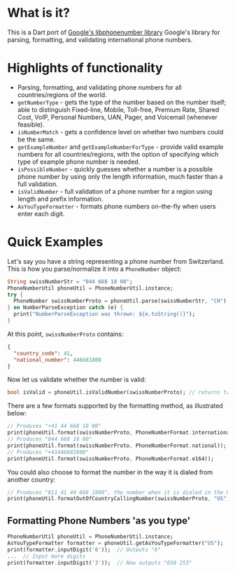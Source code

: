 # What is it?

This is a Dart port of [Google's libphonenumber library](https://github.com/google/libphonenumber)
Google's library for parsing, formatting, and validating international phone numbers.

# Highlights of functionality

*   Parsing, formatting, and validating phone numbers for all countries/regions
    of the world.
*   `getNumberType` - gets the type of the number based on the number itself;
    able to distinguish Fixed-line, Mobile, Toll-free, Premium Rate, Shared
    Cost, VoIP, Personal Numbers, UAN, Pager, and Voicemail (whenever feasible).
*   `isNumberMatch` - gets a confidence level on whether two numbers could be
    the same.
*   `getExampleNumber` and `getExampleNumberForType` - provide valid example
    numbers for all countries/regions, with the option of specifying which type
    of example phone number is needed.
*   `isPossibleNumber` - quickly guesses whether a number is a possible
    phone number by using only the length information, much faster than a full
    validation.
*   `isValidNumber` - full validation of a phone number for a region using
    length and prefix information.
 *   `AsYouTypeFormatter` - formats phone numbers on-the-fly when users enter
    each digit.
<!-- *   `findNumbers` - finds numbers in text.
*   `PhoneNumberOfflineGeocoder` - provides geographical information related to
    a phone number.
*   `PhoneNumberToCarrierMapper` - provides carrier information related to a
    phone number.
*   `PhoneNumberToTimeZonesMapper` - provides timezone information related to a
    phone number. -->

# Quick Examples

Let's say you have a string representing a phone number from Switzerland. This
is how you parse/normalize it into a `PhoneNumber` object:

```dart
String swissNumberStr = "044 668 18 00";
PhoneNumberUtil phoneUtil = PhoneNumberUtil.instance;
try {
  PhoneNumber swissNumberProto = phoneUtil.parse(swissNumberStr, "CH");
} on NumberParseException catch (e) {
  print("NumberParseException was thrown: ${e.toString()}");
}
```

At this point, `swissNumberProto` contains:

```json
{
  "country_code": 41,
  "national_number": 446681800
}
```

Now let us validate whether the number is valid:

```dart
bool isValid = phoneUtil.isValidNumber(swissNumberProto); // returns true
```

There are a few formats supported by the formatting method, as illustrated
below:

```dart
// Produces "+41 44 668 18 00"
print(phoneUtil.format(swissNumberProto, PhoneNumberFormat.international));
// Produces "044 668 18 00"
print(phoneUtil.format(swissNumberProto, PhoneNumberFormat.national));
// Produces "+41446681800"
print(phoneUtil.format(swissNumberProto, PhoneNumberFormat.e164));
```

You could also choose to format the number in the way it is dialed from another
country:

```dart
// Produces "011 41 44 668 1800", the number when it is dialed in the United States.
print(phoneUtil.formatOutOfCountryCallingNumber(swissNumberProto, "US"));
```

## Formatting Phone Numbers 'as you type'

```dart
PhoneNumberUtil phoneUtil = PhoneNumberUtil.instance;
AsYouTypeFormatter formatter = phoneUtil.getAsYouTypeFormatter("US");
print(formatter.inputDigit('6'));  // Outputs "6"
...  // Input more digits
print(formatter.inputDigit('3'));  // Now outputs "650 253"
```

<!-- ## Geocoding Phone Numbers

```java
PhoneNumberOfflineGeocoder geocoder = PhoneNumberOfflineGeocoder.getInstance();
// Outputs "Zurich"
System.out.println(geocoder.getDescriptionForNumber(swissNumberProto, Locale.ENGLISH));
// Outputs "Zürich"
System.out.println(geocoder.getDescriptionForNumber(swissNumberProto, Locale.GERMAN));
// Outputs "Zurigo"
System.out.println(geocoder.getDescriptionForNumber(swissNumberProto, Locale.ITALIAN));
``` -->

<!-- ## Mapping Phone Numbers to original carriers

Caveat: We do not provide data about the current carrier of a phone number, only
the original carrier who is assigned the corresponding range. Read about [number
portability](FAQ.md#what-is-mobile-number-portability).

```java
PhoneNumber swissMobileNumber =
    new PhoneNumber().setCountryCode(41).setNationalNumber(798765432L);
PhoneNumberToCarrierMapper carrierMapper = PhoneNumberToCarrierMapper.getInstance();
// Outputs "Swisscom"
System.out.println(carrierMapper.getNameForNumber(swissMobileNumber, Locale.ENGLISH));
``` -->